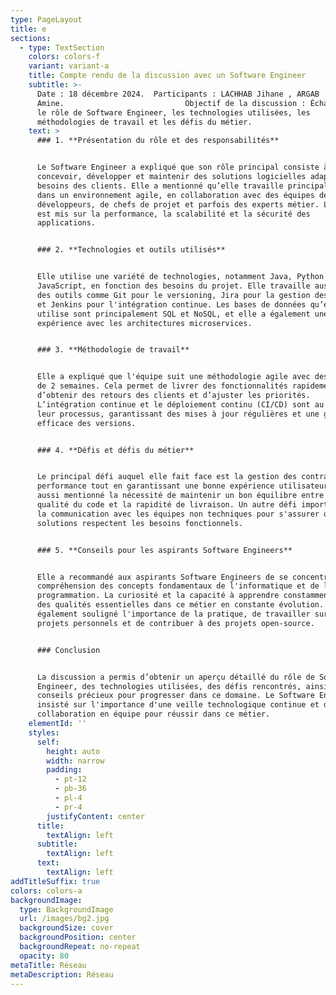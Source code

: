 ```yaml
---
type: PageLayout
title: e
sections:
  - type: TextSection
    colors: colors-f
    variant: variant-a
    title: Compte rendu de la discussion avec un Software Engineer
    subtitle: >-
      Date : 18 décembre 2024.  Participants : LACHHAB Jihane , ARGAB
      Amine.                           Objectif de la discussion : Échanger sur
      le rôle de Software Engineer, les technologies utilisées, les
      méthodologies de travail et les défis du métier.     
    text: >
      ### 1. **Présentation du rôle et des responsabilités**


      Le Software Engineer a expliqué que son rôle principal consiste à
      concevoir, développer et maintenir des solutions logicielles adaptées aux
      besoins des clients. Elle a mentionné qu’elle travaille principalement
      dans un environnement agile, en collaboration avec des équipes de
      développeurs, de chefs de projet et parfois des experts métier. L'accent
      est mis sur la performance, la scalabilité et la sécurité des
      applications.


      ### 2. **Technologies et outils utilisés**


      Elle utilise une variété de technologies, notamment Java, Python et
      JavaScript, en fonction des besoins du projet. Elle travaille aussi avec
      des outils comme Git pour le versioning, Jira pour la gestion des projets,
      et Jenkins pour l'intégration continue. Les bases de données qu’elle
      utilise sont principalement SQL et NoSQL, et elle a également une
      expérience avec les architectures microservices.


      ### 3. **Méthodologie de travail**


      Elle a expliqué que l'équipe suit une méthodologie agile avec des sprints
      de 2 semaines. Cela permet de livrer des fonctionnalités rapidement,
      d’obtenir des retours des clients et d’ajuster les priorités.
      L’intégration continue et le déploiement continu (CI/CD) sont au cœur de
      leur processus, garantissant des mises à jour régulières et une gestion
      efficace des versions.


      ### 4. **Défis et défis du métier**


      Le principal défi auquel elle fait face est la gestion des contraintes de
      performance tout en garantissant une bonne expérience utilisateur. Elle a
      aussi mentionné la nécessité de maintenir un bon équilibre entre la
      qualité du code et la rapidité de livraison. Un autre défi important est
      la communication avec les équipes non techniques pour s'assurer que les
      solutions respectent les besoins fonctionnels.


      ### 5. **Conseils pour les aspirants Software Engineers**


      Elle a recommandé aux aspirants Software Engineers de se concentrer sur la
      compréhension des concepts fondamentaux de l'informatique et de la
      programmation. La curiosité et la capacité à apprendre constamment sont
      des qualités essentielles dans ce métier en constante évolution. Elle a
      également souligné l'importance de la pratique, de travailler sur des
      projets personnels et de contribuer à des projets open-source.


      ### Conclusion


      La discussion a permis d’obtenir un aperçu détaillé du rôle de Software
      Engineer, des technologies utilisées, des défis rencontrés, ainsi que des
      conseils précieux pour progresser dans ce domaine. Le Software Engineer a
      insisté sur l'importance d'une veille technologique continue et de la
      collaboration en équipe pour réussir dans ce métier.
    elementId: ''
    styles:
      self:
        height: auto
        width: narrow
        padding:
          - pt-12
          - pb-36
          - pl-4
          - pr-4
        justifyContent: center
      title:
        textAlign: left
      subtitle:
        textAlign: left
      text:
        textAlign: left
addTitleSuffix: true
colors: colors-a
backgroundImage:
  type: BackgroundImage
  url: /images/bg2.jpg
  backgroundSize: cover
  backgroundPosition: center
  backgroundRepeat: no-repeat
  opacity: 80
metaTitle: Réseau
metaDescription: Réseau
---
```

